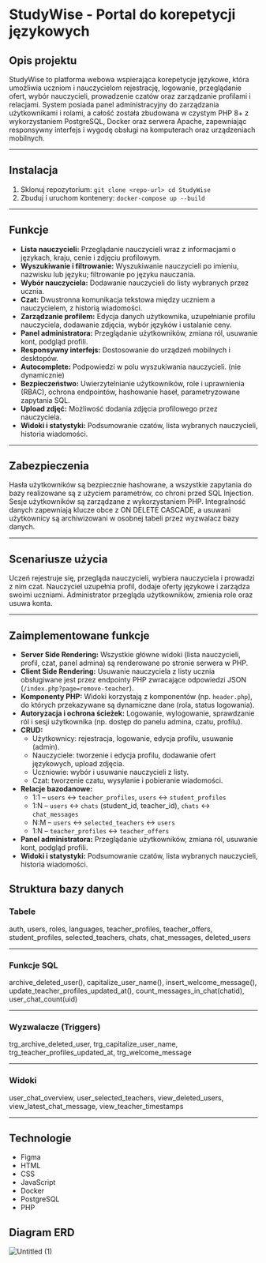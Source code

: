 # StudyWise - Portal do korepetycji językowych

## Opis projektu

StudyWise to platforma webowa wspierająca korepetycje językowe, która umożliwia uczniom i nauczycielom rejestrację, logowanie, przeglądanie ofert, wybór nauczycieli, prowadzenie czatów oraz zarządzanie profilami i relacjami. System posiada panel administracyjny do zarządzania użytkownikami i rolami, a całość została zbudowana w czystym PHP 8+ z wykorzystaniem PostgreSQL, Docker oraz serwera Apache, zapewniając responsywny interfejs i wygodę obsługi na komputerach oraz urządzeniach mobilnych.

---

## Instalacja

1. Sklonuj repozytorium:
```git clone <repo-url> cd StudyWise```
2. Zbuduj i uruchom kontenery:
```docker-compose up --build```


---

## Funkcje

- **Lista nauczycieli:** Przeglądanie nauczycieli wraz z informacjami o językach, kraju, cenie i zdjęciu profilowym.
- **Wyszukiwanie i filtrowanie:** Wyszukiwanie nauczycieli po imieniu, nazwisku lub języku; filtrowanie po języku nauczania.
- **Wybór nauczyciela:** Dodawanie nauczycieli do listy wybranych przez ucznia.
- **Czat:** Dwustronna komunikacja tekstowa między uczniem a nauczycielem, z historią wiadomości.
- **Zarządzanie profilem:** Edycja danych użytkownika, uzupełnianie profilu nauczyciela, dodawanie zdjęcia, wybór języków i ustalanie ceny.
- **Panel administratora:** Przeglądanie użytkowników, zmiana ról, usuwanie kont, podgląd profili.
- **Responsywny interfejs:** Dostosowanie do urządzeń mobilnych i desktopów.
- **Autocomplete:** Podpowiedzi w polu wyszukiwania nauczycieli. (nie dynamicznie)
- **Bezpieczeństwo:** Uwierzytelnianie użytkowników, role i uprawnienia (RBAC), ochrona endpointów, hashowanie haseł, parametryzowane zapytania SQL.
- **Upload zdjęć:** Możliwość dodania zdjęcia profilowego przez nauczyciela.
- **Widoki i statystyki:** Podsumowanie czatów, lista wybranych nauczycieli, historia wiadomości.

---

## Zabezpieczenia

Hasła użytkowników są bezpiecznie hashowane, a wszystkie zapytania do bazy realizowane są z użyciem parametrów, co chroni przed SQL Injection. Sesje użytkowników są zarządzane z wykorzystaniem PHP. Integralność danych zapewniają klucze obce z ON DELETE CASCADE, a usuwani użytkownicy są archiwizowani w osobnej tabeli przez wyzwalacz bazy danych.

---

## Scenariusze użycia

Uczeń rejestruje się, przegląda nauczycieli, wybiera nauczyciela i prowadzi z nim czat. Nauczyciel uzupełnia profil, dodaje oferty językowe i zarządza swoimi uczniami. Administrator przegląda użytkowników, zmienia role oraz usuwa konta.

---

## Zaimplementowane funkcje

- **Server Side Rendering:** Wszystkie główne widoki (lista nauczycieli, profil, czat, panel admina) są renderowane po stronie serwera w PHP.
- **Client Side Rendering:** Usuwanie nauczyciela z listy ucznia obsługiwane jest przez endpointy PHP zwracające odpowiedzi JSON (`/index.php?page=remove-teacher`).
- **Komponenty PHP:** Widoki korzystają z komponentów (np. `header.php`), do których przekazywane są dynamiczne dane (rola, status logowania).
- **Autoryzacja i ochrona ścieżek:** Logowanie, wylogowanie, sprawdzanie ról i sesji użytkownika (np. dostęp do panelu admina, czatu, profilu).
- **CRUD:** 
  - Użytkownicy: rejestracja, logowanie, edycja profilu, usuwanie (admin).
  - Nauczyciele: tworzenie i edycja profilu, dodawanie ofert językowych, upload zdjęcia.
  - Uczniowie: wybór i usuwanie nauczycieli z listy.
  - Czat: tworzenie czatu, wysyłanie i pobieranie wiadomości.
- **Relacje bazodanowe:**
  - 1:1 – `users` ↔ `teacher_profiles`, `users` ↔ `student_profiles`
  - 1:N – `users` ↔ `chats` (student_id, teacher_id), `chats` ↔ `chat_messages`
  - N:M – `users` ↔ `selected_teachers` ↔ `users`
  - 1:N – `teacher_profiles` ↔ `teacher_offers`
- **Panel administratora:** Przeglądanie użytkowników, zmiana ról, usuwanie kont, podgląd profili.
- **Widoki i statystyki:** Podsumowanie czatów, lista wybranych nauczycieli, historia wiadomości.

## Struktura bazy danych

### Tabele

auth, users, roles, languages, teacher_profiles, teacher_offers, student_profiles, selected_teachers, chats, chat_messages, deleted_users

---

### Funkcje SQL

archive_deleted_user(), 
capitalize_user_name(), 
insert_welcome_message(), 
update_teacher_profiles_updated_at(), 
count_messages_in_chat(chatid), 
user_chat_count(uid)

---

### Wyzwalacze (Triggers)

trg_archive_deleted_user,
trg_capitalize_user_name,
trg_teacher_profiles_updated_at,
trg_welcome_message

---

### Widoki

user_chat_overview,
user_selected_teachers,
view_deleted_users,
view_latest_chat_message,
view_teacher_timestamps

---

## Technologie

- Figma
- HTML
- CSS
- JavaScript
- Docker
- PostgreSQL
- PHP

## Diagram ERD

![Untitled (1)](https://github.com/user-attachments/assets/35dd0a88-cd50-4ea8-982c-bea25d109d3e)



